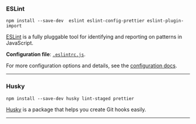### ESLint
`npm install --save-dev  eslint eslint-config-prettier eslint-plugin-import`

[ESLint](https://eslint.org/) is a fully pluggable tool for identifying and reporting on patterns in JavaScript.

**Configuration file**: [`.eslintrc.js`](https://github.com/smarlhens/nest7-boilerplate/blob/master/.eslintrc.js).

For more configuration options and details, see the [configuration docs](https://eslint.org/docs/user-guide/configuring).


---

### Husky

`npm install --save-dev husky lint-staged prettier`

[Husky](https://github.com/typicode/husky) is a package that helps you create Git hooks easily.

---
